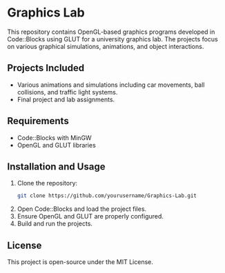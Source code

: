 # Graphics Lab

This repository contains OpenGL-based graphics programs developed in Code::Blocks using GLUT for a university graphics lab. The projects focus on various graphical simulations, animations, and object interactions.

## Projects Included
- Various animations and simulations including car movements, ball collisions, and traffic light systems.
- Final project and lab assignments.

## Requirements
- Code::Blocks with MinGW
- OpenGL and GLUT libraries

## Installation and Usage
1. Clone the repository:
   ```sh
   git clone https://github.com/yourusername/Graphics-Lab.git
   ```
2. Open Code::Blocks and load the project files.
3. Ensure OpenGL and GLUT are properly configured.
4. Build and run the projects.

## License
This project is open-source under the MIT License.
